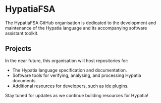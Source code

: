 # HypatiaFSA

The HypatiaFSA GitHub organisation is dedicated to the development and
maintenance of the Hypatia language and its accompanying software assistant
toolkit.

## Projects

In the near future, this organisation will host repositories for:

- The Hypatia language specification and documentation.
- Software tools for verifying, analysing, and processing Hypatia documents.
- Additional resources for developers, such as ide plugins.

Stay tuned for updates as we continue building resources for Hypatia!
